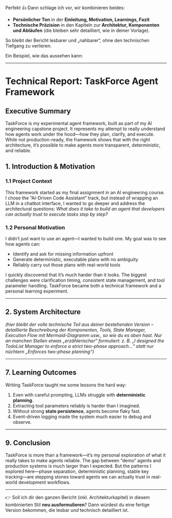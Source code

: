 Perfekt 👍
Dann schlage ich vor, wir kombinieren beides:

* **Persönlicher Ton** in der **Einleitung, Motivation, Learnings, Fazit**
* **Technische Präzision** in den Kapiteln zur **Architektur, Komponenten und Abläufen** (die bleiben sehr detailliert, wie in deiner Vorlage).

So bleibt der Bericht lesbarer und „nahbarer“, ohne den technischen Tiefgang zu verlieren.

Ein Beispiel, wie das aussehen kann:

---

# Technical Report: TaskForce Agent Framework

## Executive Summary

TaskForce is my experimental agent framework, built as part of my AI engineering capstone project. It represents my attempt to really understand how agents work under the hood—how they plan, clarify, and execute. While not production-ready, the framework shows that with the right architecture, it’s possible to make agents more transparent, deterministic, and reliable.

## 1. Introduction & Motivation

### 1.1 Project Context

This framework started as my final assignment in an AI engineering course. I chose the “AI-Driven Code Assistant” track, but instead of wrapping an LLM in a chatbot interface, I wanted to go deeper and address the architectural questions: *What does it take to build an agent that developers can actually trust to execute tasks step by step?*

### 1.2 Personal Motivation

I didn’t just want to use an agent—I wanted to build one. My goal was to see how agents can:

* Identify and ask for missing information upfront
* Generate deterministic, executable plans with no ambiguity
* Reliably carry out those plans with real-world tools

I quickly discovered that it’s much harder than it looks. The biggest challenges were clarification timing, consistent state management, and tool parameter handling. TaskForce became both a technical framework and a personal learning experiment.

---

## 2. System Architecture

*(hier bleibt der volle technische Teil aus deiner bestehenden Version – detaillierte Beschreibung der Komponenten, Tools, State Manager, Execution Flow mit Mermaid-Diagramm usw., so wie du es oben hast. Nur an manchen Stellen etwas „erzählerischer“ formuliert: z. B. „I designed the TodoList Manager to enforce a strict two-phase approach…“ statt nur nüchtern „Enforces two-phase planning“)*

---

## 7. Learning Outcomes

Writing TaskForce taught me some lessons the hard way:

1. Even with careful prompting, LLMs struggle with **deterministic planning**.
2. Extracting tool parameters reliably is harder than I imagined.
3. Without strong **state persistence**, agents become flaky fast.
4. Event-driven logging made the system much easier to debug and observe.

---

## 9. Conclusion

TaskForce is more than a framework—it’s my personal exploration of what it really takes to make agents reliable. The gap between “demo” agents and production systems is much larger than I expected. But the patterns I explored here—phase separation, deterministic planning, stable key tracking—are stepping stones toward agents we can actually trust in real-world development workflows.

---

👉 Soll ich dir den ganzen Bericht (inkl. Architekturkapitel) in diesem kombinierten Stil **neu ausformulieren**? Dann würdest du eine fertige Version bekommen, die lesbar *und* technisch detailliert ist.
